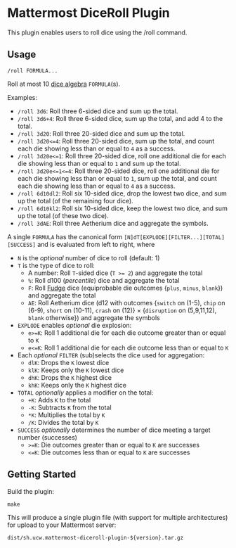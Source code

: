 # Mattermost DiceRoll Plugin

This plugin enables users to roll dice using the /roll command.

## Usage

`/roll FORMULA...`

Roll at most 10 [dice algebra](https://en.wikipedia.org/wiki/Dice_notation) `FORMULA`(s).

Examples:

-   `/roll 3d6`: Roll three 6-sided dice and sum up the total.
-   `/roll 3d6+4`: Roll three 6-sided dice, sum up the total, and add 4 to the total.
-   `/roll 3d20`: Roll three 20-sided dice and sum up the total.
-   `/roll 3d20<=4`: Roll three 20-sided dice, sum up the total, and count each die showing less than or equal to `4` as a success.
-   `/roll 3d20e<=1`: Roll three 20-sided dice, roll one additional die for each die showing less than or equal to `1` and sum up the total.
-   `/roll 3d20e<=1<=4`: Roll three 20-sided dice, roll one additional die for each die showing less than or equal to `1`, sum up the total, and count each die showing less than or equal to `4` as a success.
-   `/roll 6d10dl2`: Roll six 10-sided dice, drop the lowest two dice, and sum up the total (of the remaining four dice).
-   `/roll 6d10kl2`: Roll six 10-sided dice, keep the lowest two dice, and sum up the total (of these two dice).
-   `/roll 3dAE`: Roll three Aetherium dice and aggregate the symbols.

A single `FORMULA` has the canonical form `[N]dT[EXPLODE][FILTER...][TOTAL][SUCCESS]` and is evaluated from left to right, where

-   `N` is the _optional_ number of dice to roll (default: 1)
-   `T` is the type of dice to roll:
    -   A number: Roll `T`-sided dice (`T >= 2`) and aggregate the total
    -   `%`: Roll d100 (_percentile_) dice and aggregate the total
    -   `F`: Roll [Fudge](https://en.wikipedia.org/wiki/Fudge_%28role-playing_game_system%29) dice (equiprobable die outcomes {`plus`, `minus`, `blank`}) and aggregate the total
    -   `AE`: Roll Aetherium dice (d12 with outcomes {`switch` on (1-5), `chip` on (6-9), `short` on (10-11), `crash` on (12)} × {`disruption` on (5,9,11,12), `blank` otherwise}) and aggregate the symbols
-   `EXPLODE` enables _optional_ die explosion:
    -   `e>=K`: Roll 1 additional die for each die outcome greater than or equal to `K`
    -   `e<=K`: Roll 1 additional die for each die outcome less than or equal to `K`
-   Each _optional_ `FILTER` (sub)selects the dice used for aggregation:
    -   `dlK`: Drops the `K` lowest dice
    -   `klK`: Keeps only the `K` lowest dice
    -   `dhK`: Drops the `K` highest dice
    -   `khK`: Keeps only the `K` highest dice
-   `TOTAL` _optionally_ applies a modifier on the total:
    -   `+K`: Adds `K` to the total
    -   `-K`: Subtracts `K` from the total
    -   `*K`: Multiplies the total by `K`
    -   `/K`: Divides the total by `K`
-   `SUCCESS` _optionally_ determines the number of dice meeting a target number (successes)
    -   `>=K`: Die outcomes greater than or equal to `K` are successes
    -   `<=K`: Die outcomes less than or equal to `K` are successes

## Getting Started

Build the plugin:

```
make
```

This will produce a single plugin file (with support for multiple architectures) for upload to your Mattermost server:

```
dist/sh.ucw.mattermost-diceroll-plugin-${version}.tar.gz
```
